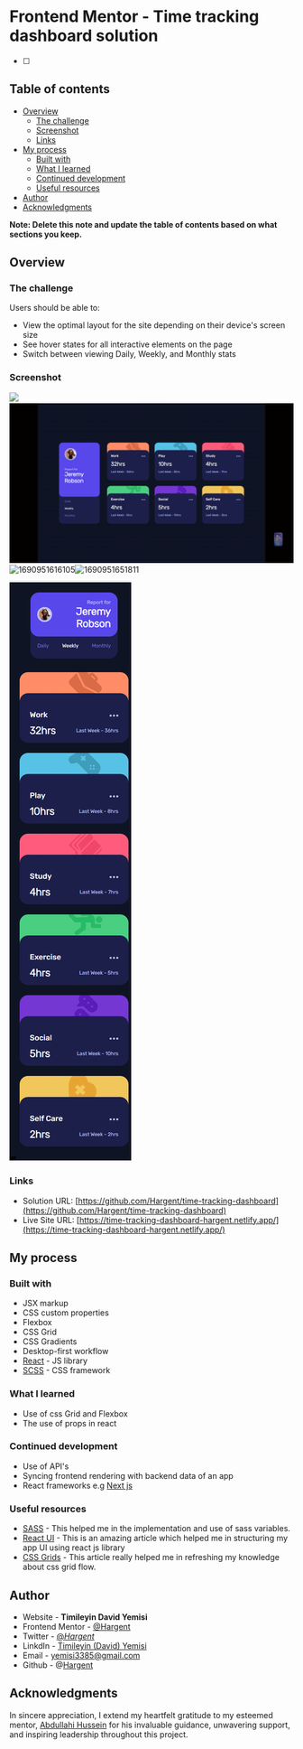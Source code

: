 # Frontend Mentor - Time tracking dashboard solution

-   [ ]

## Table of contents

-   [Overview](#overview)
    -   [The challenge](#the-challenge)
    -   [Screenshot](#screenshot)
    -   [Links](#links)
-   [My process](#my-process)
    -   [Built with](#built-with)
    -   [What I learned](#what-i-learned)
    -   [Continued development](#continued-development)
    -   [Useful resources](#useful-resources)
-   [Author](#author)
-   [Acknowledgments](#acknowledgments)

**Note: Delete this note and update the table of contents based on what sections you keep.**

## Overview

### The challenge

Users should be able to:

-   View the optimal layout for the site depending on their device's screen size
-   See hover states for all interactive elements on the page
-   Switch between viewing Daily, Weekly, and Monthly stats

### Screenshot

![](./screenshot.jpg)![1690950745859](image/README-template/1690950745859.png)![1690951616105](https://file+.vscode-resource.vscode-cdn.net/c%3A/Users/yemis/DEV/Internship/Completed/time-tracking-dashboard/image/README-template/1690951616105.png)![1690951651811](https://file+.vscode-resource.vscode-cdn.net/c%3A/Users/yemis/DEV/Internship/Completed/time-tracking-dashboard/image/README-template/1690951651811.png)

![1690950868992](image/README-template/1690950868992.png)

### Links

-   Solution URL: [https://github.com/Hargent/time-tracking-dashboard](https://github.com/Hargent/time-tracking-dashboard)
-   Live Site URL: [https://time-tracking-dashboard-hargent.netlify.app/](https://time-tracking-dashboard-hargent.netlify.app/)

## My process

### Built with

-   JSX markup
-   CSS custom properties
-   Flexbox
-   CSS Grid
-   CSS Gradients
-   Desktop-first workflow
-   [React](https://reactjs.org/) - JS library
-   [SCSS]() - CSS framework

### What I learned

-   Use of css Grid and Flexbox
-   The use of props in react

### Continued development

-   Use of API's
-   Syncing frontend rendering with backend data of an app
-   React frameworks e.g [Next js]()

### Useful resources

-   [SASS](https://www.example.com) - This helped me in the implementation and use of sass variables.
-   [React UI](https://react.dev/learn/describing-the-ui) - This is an amazing article which helped me in structuring my app UI using react js library
-   [CSS Grids](https://css-tricks.com/snippets/css/complete-guide-grid/) - This article really helped me in refreshing my knowledge about css grid flow.

## Author

-   Website - **Timileyin David Yemisi**
-   Frontend Mentor - [@Hargent](https://www.frontendmentor.io/profile/Hargent)
-   Twitter - [@_Hargent_](https://www.twitter.com/_Hargent_ "_Hargent_")
-   LinkdIn - [Timileyin (David) Yemisi](linkedin.com/in/timileyin-yemisi-23219422b)
-   Email - yemisi3385@gmail.com
-   Github - @[Hargent](https://github.com/Hargent)

## Acknowledgments

In sincere appreciation, I extend my heartfelt gratitude to my esteemed mentor, [Abdullahi Hussein]() for his invaluable guidance, unwavering support, and inspiring leadership throughout this project.
